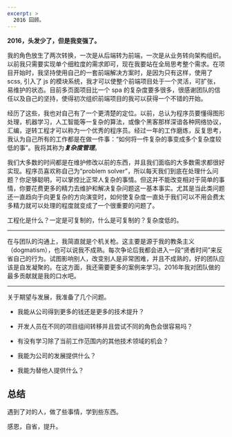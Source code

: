 ```yaml
---
excerpt: >
  2016 回顾。
---
```


**2016，头发少了，但是我变强了。**

我的角色放生了两次转换，一次是从后端转为前端，一次是从业务转向架构组织。以前我只需要实现单个细粒度的需求即可，现在我要站在全局思考整个需求。在项目开始时，我坚持使用自己的一套前端解决方案时，是因为只有这样，使用了 scss, 引入了 js 的模块系统，我才可以使整个前端项目处于一个灵活，可扩张，易维护的状态。目前多页面项目比一个 spa 的复杂度要多很多，很感谢团队的信任以及自己的坚持，使得初次组织前端项目的我可以获得一个不错的开始。

经历了这些，我也对自己有了一个更清楚的定位。以前，总认为程序员要懂得图形处理，机器学习，人工智能等一复杂的算法，或像个黑客那样深谙各种网络协议，汇编，逆转工程才可以称为一个优秀的程序员。经过一年的工作磨炼，反复思考，我认为自己所有的工作都是在做一件事：<q>如何将一件复杂的事变成多个复杂度较低的事</q>。我将其称为***复杂度管理***。

我们大多数的时间都是在维护修改以前的东西，并且我们面临的大多数需求都很好实现。程序员喜欢称自己为<q>problem solver</q>，所以每天我们到底在处理什么问题？你足够聪明，可以掌控比正常人复杂的事情。但这并不能改变相对于简单的事情，你要花费更多的精力去维护和解决复杂问题这一基本事实。尤其是当此类问题还一直趋向于向更复杂的方向演变时，如何使复杂度一直处于我们可以不用会费太多精力就可以处理的程度就变成了一个很重要的问题了。

工程化是什么？一定是可复制的，什么是可复制的？复杂度低的。

---

在与团队的沟通上，我简直就是个机关枪。这主要是源于我的教条主义（dogmatism），也可以说我不成熟。每次争论后我都会进入一段“贤者时间”来反省自己的行为。试图影响别人，改变别人是非常困难，并且不成熟的，好的团队应该是自发凝聚的。在这方面，我还需要更多的案例来学习。2016年我对团队做的最多贡献就是我的口水吧。

---

关于期望与发展，我准备了几个问题。

* 我能从公司得到更多的钱还是更多的技术提升？


* 开发人员在不同的项目组间转移并且尝试不同的角色会很容易吗？


* 有没有学习除了当前工作范围内的其他技术领域的机会？


* 我能为公司的发展提供什么？


* 我能为替他人提供什么？


## 总结
遇到了对的人，做了些事情，学到些东西。

感恩，自省，提升。
